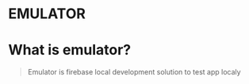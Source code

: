 # EMULATOR 

# What is emulator?
> Emulator is firebase local development solution to test app localy
